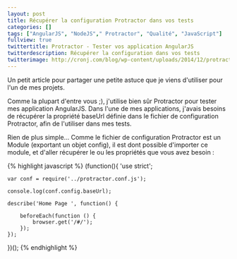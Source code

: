 ```yaml
---
layout: post
title: Récupérer la configuration Protractor dans vos tests
categories: []
tags: ["AngularJS", "NodeJS"," Protractor", "Qualité", "JavaScript"]
fullview: true
twittertitle: Protractor - Tester vos application AngularJS 
twitterdescription: Récupérer la configuration dans vos tests
twitterimage: http://cronj.com/blog/wp-content/uploads/2014/12/protractor-qa-logo.png
---
```


Un petit article pour partager une petite astuce que je viens d'utiliser pour l'un de mes projets. 

Comme la plupart d'entre vous ;), j'utilise bien sûr Protractor pour tester mes application AngularJS. Dans l'une de mes applications, j'avais besoins de récupérer la propriété baseUrl définie dans le fichier de configuration Protractor, afin de l'utiliser dans mes tests. 

Rien de plus simple... Comme le fichier de configuration Protractor est un Module (exportant un objet config), il est dont possible d'importer ce module, et d'aller récupérer le ou les propriétés que vous avez besoin : 

{% highlight javascript %}
(function(){
	'use strict';

	var conf = require('../protractor.conf.js');
	
	console.log(conf.config.baseUrl);

	describe('Home Page ', function() {

		beforeEach(function () {
			browser.get('/#/');
		});
	});
})();
{% endhighlight %}
